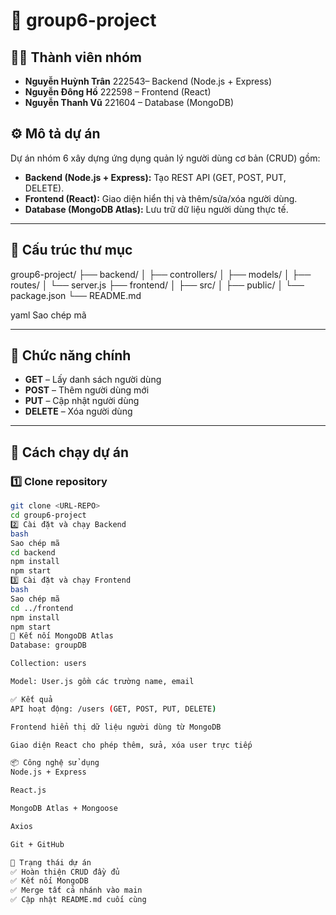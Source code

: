 # 🚀 group6-project

## 👨‍💻 Thành viên nhóm
- **Nguyễn Huỳnh Trân** 222543– Backend (Node.js + Express)  
- **Nguyễn Đông Hồ** 222598 – Frontend (React)  
- **Nguyễn Thanh Vũ** 221604 – Database (MongoDB)


## ⚙️ Mô tả dự án
Dự án nhóm 6 xây dựng ứng dụng quản lý người dùng cơ bản (CRUD) gồm:
- **Backend (Node.js + Express):** Tạo REST API (GET, POST, PUT, DELETE).
- **Frontend (React):** Giao diện hiển thị và thêm/sửa/xóa người dùng.
- **Database (MongoDB Atlas):** Lưu trữ dữ liệu người dùng thực tế.

---

## 🧱 Cấu trúc thư mục
group6-project/
├── backend/
│ ├── controllers/
│ ├── models/
│ ├── routes/
│ └── server.js
├── frontend/
│ ├── src/
│ ├── public/
│ └── package.json
└── README.md

yaml
Sao chép mã

---

## 🧪 Chức năng chính
- **GET** – Lấy danh sách người dùng  
- **POST** – Thêm người dùng mới  
- **PUT** – Cập nhật người dùng  
- **DELETE** – Xóa người dùng  

---

## 🚀 Cách chạy dự án

### 1️⃣ Clone repository
```bash
git clone <URL-REPO>
cd group6-project
2️⃣ Cài đặt và chạy Backend
bash
Sao chép mã
cd backend
npm install
npm start
3️⃣ Cài đặt và chạy Frontend
bash
Sao chép mã
cd ../frontend
npm install
npm start
🔗 Kết nối MongoDB Atlas
Database: groupDB

Collection: users

Model: User.js gồm các trường name, email

✅ Kết quả
API hoạt động: /users (GET, POST, PUT, DELETE)

Frontend hiển thị dữ liệu người dùng từ MongoDB

Giao diện React cho phép thêm, sửa, xóa user trực tiếp

📦 Công nghệ sử dụng
Node.js + Express

React.js

MongoDB Atlas + Mongoose

Axios

Git + GitHub

🏁 Trạng thái dự án
✅ Hoàn thiện CRUD đầy đủ
✅ Kết nối MongoDB
✅ Merge tất cả nhánh vào main
✅ Cập nhật README.md cuối cùng